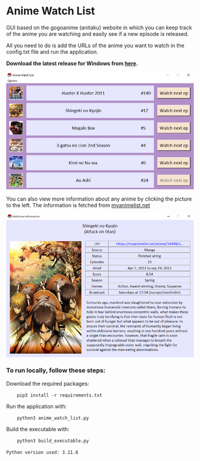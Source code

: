 # Anime Watch List
GUI based on the gogoanime (anitaku) website in which you can keep track of the anime you are watching and easily see if a new episode is released.

All you need to do is add the URLs of the anime you want to watch in the config.txt file and run the application.

<b>Download the latest release for Windows from [here](https://github.com/ahmed91abbas/anime-watch-list/releases/latest).</b>

![anime-watch-list](images/anime-watch-list.png)

You can also view more information about any anime by clicking the picture to the left. The information is fetched from [myanimelist.net](https://myanimelist.net/)

![additional-information](images/additional-information.png)

### To run locally, follow these steps:

Download the required packages:

        pip3 install -r requirements.txt

Run the application with:

        python3 anime_watch_list.py

Build the executable with:

        python3 build_executable.py

`Python version used: 3.11.6`
